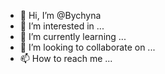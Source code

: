 - 👋 Hi, I’m @Bychyna
- 👀 I’m interested in ...
- 🌱 I’m currently learning ...
- 💞️ I’m looking to collaborate on ...
- 📫 How to reach me ...

<!---
Bychyna/Bychyna is a ✨ special ✨ repository because its `README.md` (this file) appears on your GitHub profile.
You can click the Preview link to take a look at your changes.
--->
